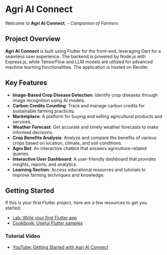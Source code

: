 # Agri AI Connect

Welcome to **Agri AI Connect**, - *Campanion of Farmers*

## Project Overview

**Agri AI Connect** is built using Flutter for the front-end, leveraging Dart for a seamless user experience. The backend is powered by Node.js with Express.js, while TensorFlow and LLM models are utilized for advanced machine learning functionalities. The application is hosted on Render.

## Key Features

- **Image-Based Crop Disease Detection**: Identify crop diseases through image recognition using AI models.
- **Carbon Credits Counting**: Track and manage carbon credits for sustainable farming practices.
- **Marketplace**: A platform for buying and selling agricultural products and services.
- **Weather Forecast**: Get accurate and timely weather forecasts to make informed decisions.
- **Crop Benefits Analysis**: Analyze and compare the benefits of various crops based on location, climate, and soil conditions.
- **Agro Bot**: An interactive chatbot that answers agriculture-related queries.
- **Interactive User Dashboard**: A user-friendly dashboard that provides insights, reports, and analytics.
- **Learning Section**: Access educational resources and tutorials to improve farming techniques and knowledge.

## Getting Started

If this is your first Flutter project, here are a few resources to get you started:

- [Lab: Write your first Flutter app](https://docs.flutter.dev/get-started/codelab)
- [Cookbook: Useful Flutter samples](https://docs.flutter.dev/cookbook)

### Tutorial Video

- [YouTube: Getting Started with Agri AI Connect](https://youtu.be/75h3V11jd5E?si=8w8nXCbOfTB8akSM)

